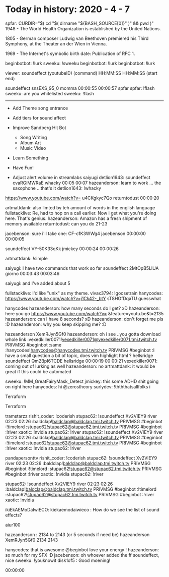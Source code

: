 Today in history: 2020 - 4 - 7
==============================

spfar: CURDIR="$( cd "$( dirname "${BASH_SOURCE[0]}" )" && pwd )"
1948 - The World Health Organization is established by the United Nations.

1805 - German composer Ludwig van Beethoven premiered his Third Symphony, at the
Theater an der Wien in Vienna.

1969 - The Internet's symbolic birth date: Publication of RFC 1.

beginbotbot: !lurk 
sweeku: !sweeku 
beginbotbot: !lurk 
beginbotbot: !lurk 


viewer: soundeffect (youtubeID) (command) HH:MM:SS HH:MM:SS (start end)




soundeffect snsEXS_95_0 momma 00:00:55 00:00:57
spfar
spfar: !flash 
sweeku: are you whitelisted
sweeku: !flash 




-----

- Add Theme song entrance
- Add tiers for sound affect
- Improve Sandberg Hit Bot
  - Song Writing
  - Album Art
  - Music Video
- Learn Something
- Have Fun!

- Adjust alert volume in streamlabs
saiyugi
detlion1643: soundeffect cvaRGiMWRaE whacky 00:05 00:07
hazeanderson: learn to work ... the saxophone ...that's it
detlion1643: !whacky 

https://www.youtube.com/watch?v=
u4CKgkyc7Qo returntodust 00:00:20

artmattdank: also limted by teh amount of words in the english language
fullstacklive: Re, had to hop on a call earlier. Now I get what you're doing here. That's genius.
hazeanderson: Amazon has a fresh shipment of memory available
returntodust: can you do 21-23

jacebenson: sure i'll take one: 
CF-c1K3WWg4 jacebenson 00:00:00 00:00:05

soundeffect VY-50K33qKk jmickey 00:00:24 00:00:26

artmattdank: !simple 

saiyugi: I have two commands that work so far
soundeffect 2MtOpB5LlUA giorno 00:03:43 00:03:46

saiyugi: and I've added about 5

fullstacklive: I'd like "unix" as my theme.
vivax3794: !goosetrain 
hanycodes: https://www.youtube.com/watch?v=j1Ck42-_btY 
sT8HOfDqaTU guesswhat


hanycodes
hazeanderson: how many seconds do I get? xD
hazeanderson: here you go
https://www.youtube.com/watch?v=
&feature=youtu.be&t=2135
hazeanderson: can I have 8 seconds? xD
hazeanderson: don't forget me pls :D
hazeanderson: why you keep skipping me? :D

hazeanderson XemRJyn5Gf0
hazeanderson: oh i see ..you gotta download whole link :vexedkiller0071!vexedkiller0071@vexedkiller0071.tmi.twitch.tv PRIVMSG #beginbot :same :hanycodes!hanycodes@hanycodes.tmi.twitch.tv PRIVMSG #beginbot :I have a small question a bit of topic, does vim highlight html ?
hellsridge soundeffect Qm2BpI6TCDE hellsridge 00:00:19 00:00:21
vexedkiller0071: coming out of lurking as well
hazeanderson: no 
artmattdank: it would be great if this could be automated


sweeku: !MM_GreatFairyMask_Detect 
jmickey: this some ADHD shit going on right here
hanycodes: hi @zerostheory
surlydev: !thththatsallfolks 
i



Terraform



Terraform

tramstarzz
rishit_coder: !coderish 
stupac62: !soundeffect Xv2VIEY9 river 02:23 02:26 :baldclap!baldclap@baldclap.tmi.twitch.tv PRIVMSG #beginbot :!timelord :stupac62!stupac62@stupac62.tmi.twitch.tv PRIVMSG #beginbot :!river
xaotic: !nvidia 
stupac62: !river 
stupac62: !soundeffect Xv2VIEY9 river 02:23 02:26 :baldclap!baldclap@baldclap.tmi.twitch.tv PRIVMSG #beginbot :!timelord :stupac62!stupac62@stupac62.tmi.twitch.tv PRIVMSG #beginbot :!river
xaotic: !nvidia 
stupac62: !river 


pandapersonttv
rishit_coder: !coderish 
stupac62: !soundeffect Xv2VIEY9 river 02:23 02:26 :baldclap!baldclap@baldclap.tmi.twitch.tv PRIVMSG #beginbot :!timelord :stupac62!stupac62@stupac62.tmi.twitch.tv PRIVMSG #beginbot :!river
xaotic: !nvidia 
stupac62: !river 

stupac62: !soundeffect Xv2VIEY9 river 02:23 02:26 :baldclap!baldclap@baldclap.tmi.twitch.tv PRIVMSG #beginbot :!timelord :stupac62!stupac62@stupac62.tmi.twitch.tv PRIVMSG #beginbot :!river
xaotic: !nvidia 



ikiEkAEMoDaIwiECO: kiekaemodaiwieco
: How do we see the list of sound effects?





aiur100



hazeanderson
: 2134 to 2143 (or 5 seconds if need be)
hazeanderson XemRJyn5Gf0 2134 2143


hanycodes: that is awesome @beginbot love your energy !
hazeanderson: so much for my SFX :D
jacebenson: oh whoever added the ff soundeffect, nice
sweeku: !youknowit 
disk1of5
: Good moening!

00:00:00














